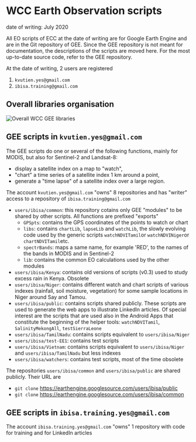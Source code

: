# WCC Earth Observation scripts
date of writing: July 2020

All EO scripts of ECC at the date of writing are for Google Earth Engine and are in the Git repository of GEE. Since the GEE repository is not meant for documentation, the descriptions of the scripts are moved here. For the most up-to-date source code, refer to the GEE repository.

At the date of writing, 2 users are registered
1. `kvutien.yes@gmail.com`
2. `ibisa.training@gmail.com`

## Overall libraries organisation
![Overall WCC GEE libraries](https://raw.githubusercontent.com/kvutien/Top-Level/master/common/images/20200718%20WCC%20Libraries.png)

## GEE scripts in `kvutien.yes@gmail.com`
The GEE scripts do one or several of the following functions, mainly for MODIS, but also for  Sentinel-2 and Landsat-8:
* display a satellite index on a map to "watch",
* "chart" a time series of a satellite index 1 km around a point,
* generate a "time lapse" of a satellite index over a large region.

The account `kvutien.yes@gmail.com` "owns" 8 repositories and has "writer" access to a repository of `ibisa.training@gmail.com`
* `users/ibisa/common`: this repository cotains only GEE "modules" to be shared by other scripts. All functions are prefixed "exports"
  * `GPSpts`: contains the GPS coordinates of the points to watch or chart
  * `libs`: contains `chartLib`, `lapseLib` and `watchLib`, the slowly evolving code used by the generic scripts `watchNDVITamil`or `watchNDVINiger`or `chartNDVITamil`etc.
  * `spectrBands`: maps a same name, for example 'RED', to the names of the bands in MODIS and in Sentinel-2
  * `lib`: contains the common EO calculations used by the other modules
* `users/ibisa/Kenya`: contains old versions of scripts (v0.3) used to study excess rain in Kenya. Obsolete
* `users/ibisa/Niger`: contains different watch and chart scripts of various indexes (rainfall, soil moisture, vegetation) for some sample locations in Niger around Say and Tamou.
* `users/ibisa/public`: contains scripts shared publicly. These scripts are used to generate the web apps to illustrate LinkedIn articles. Of special interest are the scripts that are used also in the Android Apps that constitute the beginning of the helper tools: `watchNDVITamil`, `SalinityMekongAll`, `testSierraLeone`
* `users/ibisa/TamilNadu`: contains scripts equivalent to `users/ibisa/Niger`
* `users/ibisa/test-EE1`: contains test scripts
* `users/ibisa/Vietnam`: contains scripts equivalent to `users/ibisa/Niger` and `users/ibisa/TamilNadu` but less indexes
* `users/ibisa/watchers`: contains test scripts, most of the time obsolete

The repositories `users/ibisa/common` and `users/ibisa/public` are shared publicly. Their URL are
* `git clone` https://earthengine.googlesource.com/users/ibisa/public
* `git clone` https://earthengine.googlesource.com/users/ibisa/common

## GEE scripts in `ibisa.training.yes@gmail.com`
The account `ibisa.training.yes@gmail.com` "owns" 1 repository with code for training and for LinkedIn articles
